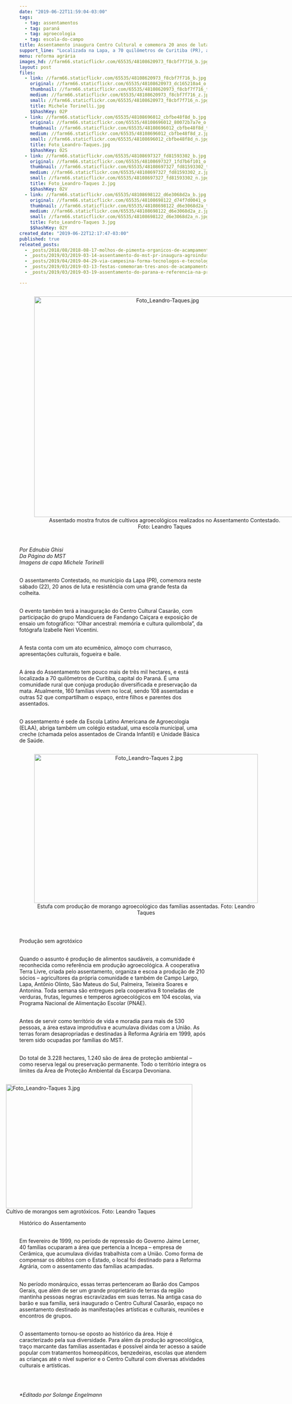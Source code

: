 ```yaml
---
date: "2019-06-22T11:59:04-03:00"
tags:
  - tag: assentamentos
  - tag: paraná
  - tag: agroecologia
  - tag: escola-do-campo
title: Assentamento inaugura Centro Cultural e comemora 20 anos de luta
support_line: "Localizada na Lapa, a 70 quilômetros de Curitiba (PR), a cmunidade é referência na produção agroecológica "
menu: reforma agrária
images_hd: //farm66.staticflickr.com/65535/48108620973_f8cbf7f716_b.jpg
layout: post
files:
  - link: //farm66.staticflickr.com/65535/48108620973_f8cbf7f716_b.jpg
    original: //farm66.staticflickr.com/65535/48108620973_dc165210a4_o.jpg
    thumbnail: //farm66.staticflickr.com/65535/48108620973_f8cbf7f716_t.jpg
    medium: //farm66.staticflickr.com/65535/48108620973_f8cbf7f716_z.jpg
    small: //farm66.staticflickr.com/65535/48108620973_f8cbf7f716_n.jpg
    title: Michele Torinelli.jpg
    $$hashKey: 02P
  - link: //farm66.staticflickr.com/65535/48108696012_cbfbe48f8d_b.jpg
    original: //farm66.staticflickr.com/65535/48108696012_80072b7a7e_o.jpg
    thumbnail: //farm66.staticflickr.com/65535/48108696012_cbfbe48f8d_t.jpg
    medium: //farm66.staticflickr.com/65535/48108696012_cbfbe48f8d_z.jpg
    small: //farm66.staticflickr.com/65535/48108696012_cbfbe48f8d_n.jpg
    title: Foto_Leandro-Taques.jpg
    $$hashKey: 02S
  - link: //farm66.staticflickr.com/65535/48108697327_fd81593302_b.jpg
    original: //farm66.staticflickr.com/65535/48108697327_1fd7b6f101_o.jpg
    thumbnail: //farm66.staticflickr.com/65535/48108697327_fd81593302_t.jpg
    medium: //farm66.staticflickr.com/65535/48108697327_fd81593302_z.jpg
    small: //farm66.staticflickr.com/65535/48108697327_fd81593302_n.jpg
    title: Foto_Leandro-Taques 2.jpg
    $$hashKey: 02V
  - link: //farm66.staticflickr.com/65535/48108698122_d6e3068d2a_b.jpg
    original: //farm66.staticflickr.com/65535/48108698122_d74f7d0041_o.jpg
    thumbnail: //farm66.staticflickr.com/65535/48108698122_d6e3068d2a_t.jpg
    medium: //farm66.staticflickr.com/65535/48108698122_d6e3068d2a_z.jpg
    small: //farm66.staticflickr.com/65535/48108698122_d6e3068d2a_n.jpg
    title: Foto_Leandro-Taques 3.jpg
    $$hashKey: 02Y
created_date: "2019-06-22T12:17:47-03:00"
published: true
releated_posts:
  - _posts/2018/08/2018-08-17-molhos-de-pimenta-organicos-de-acampamento-do-mst-em-goias-para-o-resto-do-pais.md
  - _posts/2019/03/2019-03-14-assentamento-do-mst-pr-inaugura-agroindustria-em-aniversario-de-20-anos.md
  - _posts/2019/04/2019-04-29-via-campesina-forma-tecnologos-e-tecnologas-em-agroecologia.md
  - _posts/2019/03/2019-03-13-festas-comemoram-tres-anos-de-acampamentos-do-mst-em-quedas-do-iguacu.md
  - _posts/2019/03/2019-03-19-assentamento-do-parana-e-referencia-na-producao-de-organicos.md

---
```

<div style="text-align:center">
<figure class="image" style="display:inline-block"><img alt="Foto_Leandro-Taques.jpg" height="592" src="//farm66.staticflickr.com/65535/48108696012_cbfbe48f8d_b.jpg" width="700" />
<figcaption>Assentado mostra frutos de cultivos agroecol&oacute;gicos realizados no Assentamento Contestado.<br />
Foto: Leandro Taques</figcaption>
</figure>
</div>

<p><br />
<em>Por Ednubia Ghisi&nbsp;<br />
Da P&aacute;gina do MST<br />
Imagens de capa Michele Torinelli</em><br />
&nbsp;</p>

<p>O assentamento Contestado, no munic&iacute;pio da Lapa (PR), comemora neste s&aacute;bado (22), 20 anos de luta e resist&ecirc;ncia com uma grande festa da colheita.&nbsp;</p>

<p><br />
O evento tamb&eacute;m ter&aacute; a inaugura&ccedil;&atilde;o do Centro Cultural Casar&atilde;o, com participa&ccedil;&atilde;o do grupo Mandicuera de Fandango Cai&ccedil;ara e exposi&ccedil;&atilde;o de ensaio um fotogr&aacute;fico: &ldquo;Olhar ancestral: mem&oacute;ria e cultura quilombola&rdquo;, da fot&oacute;grafa Izabelle Neri Vicentini.</p>

<p><br />
A festa conta com um ato ecum&ecirc;nico, almo&ccedil;o com churrasco, apresenta&ccedil;&otilde;es culturais, fogueira e baile.&nbsp;</p>

<p><br />
A &aacute;rea do Assentamento tem pouco mais de tr&ecirc;s mil hectares, e est&aacute; localizada a 70 quil&ocirc;metros de Curitiba, capital do Paran&aacute;. &Eacute; uma comunidade rural que conjuga produ&ccedil;&atilde;o diversificada e preserva&ccedil;&atilde;o da mata. Atualmente, 160 fam&iacute;lias vivem no local, sendo 108 assentadas e outras 52 que compartilham o espa&ccedil;o, entre filhos e parentes dos assentados.</p>

<p><br />
O assentamento &eacute; sede da Escola Latino Americana de Agroecologia (ELAA), abriga tamb&eacute;m um col&eacute;gio estadual, uma escola municipal, uma creche (chamada pelos assentados de Ciranda Infantil) e Unidade B&aacute;sica de Sa&uacute;de.&nbsp;</p>

<div style="text-align:center">
<figure class="image" style="display:inline-block"><img alt="Foto_Leandro-Taques 2.jpg" height="400" src="//farm66.staticflickr.com/65535/48108697327_fd81593302_b.jpg" width="600" />
<figcaption>Estufa com produ&ccedil;&atilde;o de morango agroecol&oacute;gico das fam&iacute;lias assentadas.&nbsp;Foto: Leandro Taques</figcaption>
</figure>
</div>

<p>&nbsp;</p>

<p>Produ&ccedil;&atilde;o sem agrot&oacute;xico</p>

<p><br />
Quando o assunto &eacute; produ&ccedil;&atilde;o de alimentos saud&aacute;veis, a comunidade &eacute; reconhecida como refer&ecirc;ncia em produ&ccedil;&atilde;o agroecol&oacute;gica. A cooperativa Terra Livre, criada pelo assentamento, organiza e escoa a produ&ccedil;&atilde;o de 210 s&oacute;cios &ndash; agricultores da pr&oacute;pria comunidade e tamb&eacute;m de Campo Largo, Lapa, Ant&ocirc;nio Olinto, S&atilde;o Mateus do Sul, Palmeira, Teixeira Soares e Antonina. Toda semana s&atilde;o entregues pela cooperativa 8 toneladas de verduras, frutas, legumes e temperos agroecol&oacute;gicos em 104 escolas, via Programa Nacional de Alimenta&ccedil;&atilde;o Escolar (PNAE).&nbsp;</p>

<p><br />
Antes de servir como territ&oacute;rio de vida e moradia para mais de 530 pessoas, a &aacute;rea estava improdutiva e acumulava d&iacute;vidas com a Uni&atilde;o. As terras foram desapropriadas e destinadas &agrave; Reforma Agr&aacute;ria em 1999, ap&oacute;s terem sido ocupadas por fam&iacute;lias do MST.</p>

<p><br />
Do total de 3.228 hectares, 1.240 s&atilde;o de &aacute;rea de prote&ccedil;&atilde;o ambiental &ndash; como reserva legal ou preserva&ccedil;&atilde;o permanente. Todo o territ&oacute;rio integra os limites da &Aacute;rea de Prote&ccedil;&atilde;o Ambiental da Escarpa Devoniana.</p>

<figure class="image" style="float:right"><img alt="Foto_Leandro-Taques 3.jpg" height="333" src="//farm66.staticflickr.com/65535/48108698122_d6e3068d2a_b.jpg" width="500" />
<figcaption>Cultivo de morangos sem agrot&oacute;xicos.&nbsp;Foto: Leandro Taques</figcaption>
</figure>

<p>Hist&oacute;rico do Assentamento</p>

<p><br />
Em fevereiro de 1999, no per&iacute;odo de repress&atilde;o do Governo Jaime Lerner, 40 fam&iacute;lias ocuparam a &aacute;rea que pertencia a Incepa &ndash; empresa de Cer&acirc;mica, que acumulava d&iacute;vidas trabalhista com a Uni&atilde;o. Como forma de compensar os d&eacute;bitos com o Estado, o local foi destinado para a Reforma Agr&aacute;ria, com o assentamento das fam&iacute;lias acampadas.&nbsp;</p>

<p><br />
No per&iacute;odo mon&aacute;rquico, essas terras pertenceram ao Bar&atilde;o dos Campos Gerais, que al&eacute;m de ser um grande propriet&aacute;rio de terras da regi&atilde;o mantinha pessoas negras escravizadas em suas terras. Na antiga casa do bar&atilde;o e sua fam&iacute;lia, ser&aacute; inaugurado o Centro Cultural Casar&atilde;o, espa&ccedil;o no assentamento destinado &agrave;s manifesta&ccedil;&otilde;es art&iacute;sticas e culturais, reuni&otilde;es e encontros de grupos.</p>

<p><br />
O assentamento tornou-se oposto ao hist&oacute;rico da &aacute;rea. Hoje &eacute; caracterizado pela sua diversidade. Para al&eacute;m da produ&ccedil;&atilde;o agroecol&oacute;gica, tra&ccedil;o marcante das fam&iacute;lias assentadas &eacute; poss&iacute;vel ainda ter acesso a sa&uacute;de popular com tratamentos homeop&aacute;ticos, benzedeiras, escolas que atendem as crian&ccedil;as at&eacute; o n&iacute;vel superior e o Centro Cultural com diversas atividades culturais e art&iacute;sticas.</p>

<p><br />
&nbsp;</p>

<p><em>*Editado por Solange Engelmann</em></p>
